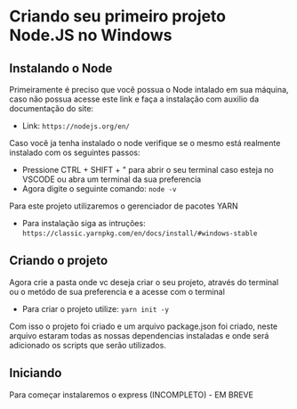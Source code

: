 # Criando seu primeiro projeto Node.JS no Windows

## Instalando o Node
  Primeiramente é preciso que você possua o Node intalado em sua máquina, caso não possua acesse este link e faça a instalação com auxilio da documentação do site: 
  - Link: `https://nodejs.org/en/`
  

  Caso você ja tenha instalado o node verifique se o mesmo está realmente instalado com os seguintes passos:
  - Pressione CTRL + SHIFT + "  para abrir o seu terminal caso esteja no VSCODE ou abra um terminal da sua preferencia
  - Agora digite o seguinte comando: `node -v`

Para este projeto utilizaremos o gerenciador de pacotes YARN
- Para instalação siga as intruções: `https://classic.yarnpkg.com/en/docs/install/#windows-stable`
## Criando o projeto
Agora crie a pasta onde vc deseja criar o seu projeto, através do terminal ou o metódo de sua preferencia e a acesse com o terminal
- Para criar o projeto utilize: `yarn init -y` 

Com isso o projeto foi criado e um arquivo package.json foi criado, neste arquivo estaram todas as nossas dependencias instaladas e onde será adicionado os scripts que serão utilizados.

## Iniciando
Para começar instalaremos o express
(INCOMPLETO) - EM BREVE
